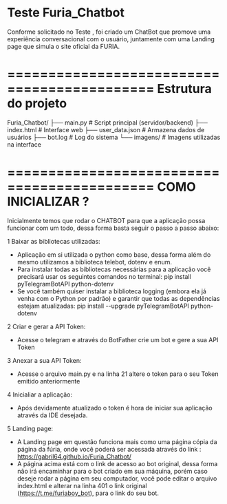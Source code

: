 # Teste Furia_Chatbot

Conforme solicitado no Teste , foi criado um ChatBot que promove uma experiência conversacional com o usuário, juntamente com uma Landing page que simula o site oficial da FURIA.


============================================
  Estrutura do projeto
============================================

Furia_Chatbot/
├── main.py              # Script principal (servidor/backend)
├── index.html           # Interface web
├── user_data.json       # Armazena dados de usuários
├── bot.log              # Log do sistema
└── imagens/             # Imagens utilizadas na interface

============================================
  COMO INICIALIZAR ?
============================================

Inicialmente temos que rodar o CHATBOT para que a aplicação possa funcionar com um todo, dessa forma basta seguir o passo a passo abaixo: 

1    Baixar as bibliotecas utilizadas:
   - Aplicação em si utilizada o python como base, dessa forma além do mesmo utilizamos a biblioteca telebot, dotenv e enum.
   - Para instalar todas as bibliotecas necessárias para a aplicação você precisará usar os seguintes comandos no terminal: pip install pyTelegramBotAPI python-dotenv
   - Se você também quiser instalar a biblioteca logging (embora ela já venha com o Python por padrão) e garantir que todas as dependências estejam atualizadas: pip install --upgrade pyTelegramBotAPI python-dotenv

2    Criar e gerar a API Token:
   - Acesse o telegram e através do BotFather crie um bot e gere a sua API Token 

3    Anexar a sua API Token:
   - Acesse o arquivo main.py e na linha 21 altere o token para o seu Token emitido anteriormente

4    Inicialiar a aplicação:
   - Após devidamente atualizado o token é hora de iniciar sua aplicação através da IDE desejada.

5    Landing page:
   - A Landing page em questão funciona mais como uma página cópia da página da fúria, onde você poderá ser acessada através do link : https://gabril64.github.io/Furia_Chatbot/
   - A página acima está com o link de acesso ao bot original, dessa forma não irá encaminhar para o bot criado em sua máquina, porém caso deseje rodar a página em seu computador, você pode editar o arquivo index.html e alterar na linha 401 o link original (https://t.me/furiaboy_bot), para o link do seu bot.
